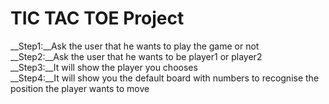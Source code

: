 # TIC TAC TOE Project  

__Step1:__Ask the user that he wants to play the game or not  
__Step2:__Ask the user that he wants to be player1 or player2  
__Step3:__It will show the player you chooses  
__Step4:__It will show you the default board with numbers to recognise the position the player wants to move  
